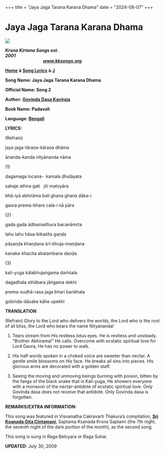 +++
title = "Jaya Jaga Tarana Karana Dhama"
date = "2024-08-07"
+++

# Jaya Jaga Tarana Karana Dhama
**[![](http://kksongs.org/image_files/image002.jpg)](http://kksongs.org/)**

**_Krsna_** **_Kirtana Songs est. 2001_**                                                                                                                                                      **_www.kksongs.org_**

**[Home](http://kksongs.org/)** **à** **[Song Lyrics](http://kksongs.org/lyrics.html)** **à** **[J](http://kksongs.org/songs/song_j.html)**

**Song Name: Jaya Jaga Tarana Karana Dhama**

**Official Name: Song 2**

**Author:** [**Govinda** **Dasa Kaviraja**](http://kksongs.org/authors/list/govindadasa.html)

**Book Name: Padavali**

**Language: [Bengali](http://kksongs.org/language/list/bengali.html)**

**LYRICS:**

(Refrain)

jaya jaga-tāraṇa-kāraṇa dhāma

ānanda-kanda nityānanda nāma

(1)

ḍagamaga locana\-  kamala ḍhulāyata

sahaje athira gati   jiti matoyāra

bhā-iyā abhirāma bali ghana ghana ḍāka-i

gaura prema-bhare cala-i nā pāra

(2)

gada gada ādhamadhura bacanāmṛta

lahu lahu hāsa-bikaśita gaṇḍa

pāṣaṇḍa khaṇḍana śrī-bhuja-maṇḍana

kanaka-khacita abalambana daṇḍa

(3)

kali-yuga kālabhujańgama daḿśala

dagadhala sthābara jāńgama dekhi

prema-sudhā-rasa jaga bhari barikhala

gobinda-dāsake kāhe upekhi

**TRANSLATION**

(Refrain) Glory to the Lord who delivers the worlds, the Lord who is the root of all bliss, the Lord who bears the name Nityananda!

1) Tears stream from His restless lotus eyes. He is restless and unsteady. "Brother Abhirama!” He calls. Overcome with ecstatic spiritual love for Lord Gaura, He has no power to walk.

2) His half words spoken in a choked voice are sweeter than nectar. A gentle smile blossoms on His face. He breaks all sins into pieces. His glorious arms are decorated with a golden staff.

3) Seeing the moving and unmoving beings burning with poison, bitten by the fangs of the black snake that is Kali-yuga, He showers everyone with a monsoon of the nectar-antidote of ecstatic spiritual love. Only Govinda dasa does not receive that antidote. Only Govinda dasa is forgotten.

**REMARKS/EXTRA INFORMATION:**

This song was featured in Visvanatha Cakravarti Thakura’s compilation, **[Sri Ksanada Gita Cintamani](http://kksongs.org/authors/literature/kgc.html)**, Saptama Ksanada Krsna Saptami (the 7th night, the seventh night of the dark portion of the month), as the second song.

This song is sung in Raga Beloyara or Raga Suhai.

**UPDATED:** July 30, 2009